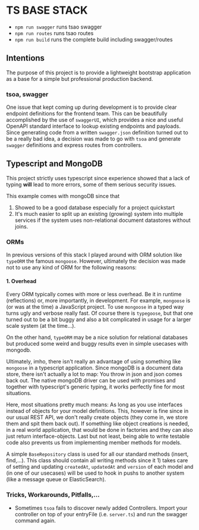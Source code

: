 # TS BASE STACK

- `npm run swagger` runs tsao swagger
- `npm run routes` runs tsao routes
- `npm run build` runs the complete build including swagger/routes

## Intentions

The purpose of this project is to provide a lightweight bootstrap application as a 
base for a simple but professional production backend.



### tsoa, swagger
One issue that kept coming up during development is to provide clear endpoint definitions
for the frontend team. This can be beautifully accomplished by the use of `swaggerUI`,
which provides a nice and useful OpenAPI standard interface to lookup existing endpoints
and payloads. Since generating code from a written `swagger.json` definition turned out 
to be a really bad idea, a decision was made to go with `tsoa` and generate `swagger` definitions
and express routes from controllers.

## Typescript and MongoDB
This project strictly uses typescript since experience showed that a lack of typing 
**will** lead to more errors, some of them serious security issues.

This example comes with mongoDB since that
1. Showed to be a good database especially for a project quickstart
2. It's much easier to split up an existing (growing) system into multiple services
if the system uses non-relational document datastores without joins.

### ORMs
In previous versions of this stack I played around with ORM solution like `typeORM`
the famous `mongoose`. However, ultimately the decision was made not to use any kind
of ORM for the following reasons:

#### 1. Overhead
Every ORM typically comes with more or less overhead. Be it in runtime (reflections) or,
more importantly, in development. For example, `mongoose` is (or was at the time) a 
JavaScript project. To use `mongoose` in a typed way turns ugly and verbose really fast.
Of course there is `typegoose`, but that one turned out to be a bit buggy and also
a bit complicated in usage for a larger scale system (at the time...).

On the other hand, `typeORM` may be a nice solution for relational databases but produced
some weird and buggy results even in simple usecases with mongodb.

Ultimately, imho, there isn't really an advantage of using something like `mongoose` in
a typescript application. Since mongoDB is a document data store, there isn't actually
a lot to map: You throw in json and json comes back out. The native mongoDB driver can
be used with promises and together with typescript's generic typing, it works perfectly 
fine for most situations.

Here, most situations pretty much means: As long as you use interfaces instead of objects
for your model definitions. This, however is fine since in our usual REST API, we don't 
really create objects (they come in, we store them and spit them back out). If something
like object creations is needed, in a real world application, that would be done in factories
and they can also just return interface-objects. Last but not least, being able
to write testable code also prevents us from implementing member methods for models.

A simple `BaseRepository` class is used for all our standard methods (insert, find,...).
This class should contain all writing methods since it 1) takes care of setting and updating
`createdAt`, `updatedAt` and `version` of each model and (in one of our usecases) will be used
to hook in pushs to another system (like a message queue or ElasticSearch).

### Tricks, Workarounds, Pitfalls,...
- Sometimes `tsoa` fails to discover newly added Controllers. Import your controller on top of your entryFile (i.e. `server.ts`) 
and run the swagger command again. 